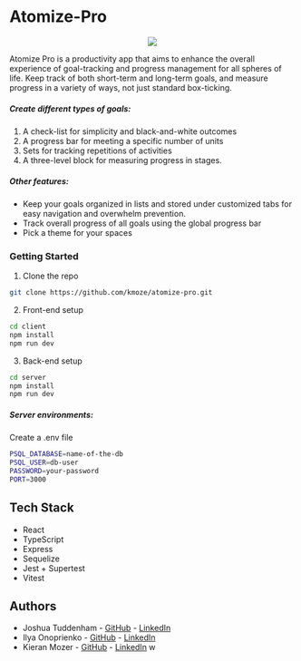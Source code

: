 # Atomize-Pro

<p align="center">
  <img src="client/public/icons/atomic-icon.png" />
</p>

Atomize Pro is a productivity app that aims to enhance the overall experience of goal-tracking and progress management for all spheres of life. Keep track of both short-term and long-term goals, and measure progress in a variety of ways, not just standard box-ticking.

##### Create different types of goals:

1. A check-list for simplicity and black-and-white outcomes
2. A progress bar for meeting a specific number of units
3. Sets for tracking repetitions of activities
4. A three-level block for measuring progress in stages.

##### Other features:

- Keep your goals organized in lists and stored under customized tabs for easy navigation and overwhelm prevention.
- Track overall progress of all goals using the global progress bar
- Pick a theme for your spaces

### Getting Started

1. Clone the repo

```sh
git clone https://github.com/kmoze/atomize-pro.git
```

2. Front-end setup

```sh
cd client
npm install
npm run dev
```

3. Back-end setup

```sh
cd server
npm install
npm run dev
```

##### Server environments:

Create a .env file

```sh
PSQL_DATABASE=name-of-the-db
PSQL_USER=db-user
PASSWORD=your-password
PORT=3000
```

## Tech Stack

- React
- TypeScript
- Express
- Sequelize
- Jest + Supertest
- Vitest

## Authors

- Joshua Tuddenham - [GitHub](https://github.com/joshuaisaact) - [LinkedIn](https://www.linkedin.com/in/joshuatuddenham/)
- Ilya Onoprienko - [GitHub](https://github.com/salmon-01) - [LinkedIn](https://www.linkedin.com/in/ilya-onoprienko/)
- Kieran Mozer - [GitHub](https://github.com/kmoze) - [LinkedIn](https://www.linkedin.com/in/kiermozer/)
  w
